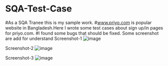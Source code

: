 # SQA-Test-Case
#As a SQA Tranee this is my sample work.
#www.priyo.com is popular website in Bangladesh.Here I wrote some test cases about sign up/in pages for priyo.com.
#I found some bugs that should be fixed.
Some screenshot are add for understand
Screenshot-1
![image](https://user-images.githubusercontent.com/91736698/204144694-e670cf20-0acd-482b-ba31-4cfbaec9ac15.png)

Screenshot-2
![image](https://user-images.githubusercontent.com/91736698/204144756-96622937-4c25-48f1-8e26-95d151e6666e.png)

Screenshot-3
![image](https://user-images.githubusercontent.com/91736698/204144862-917552f8-2db3-4750-9b79-ed909ca02539.png)

